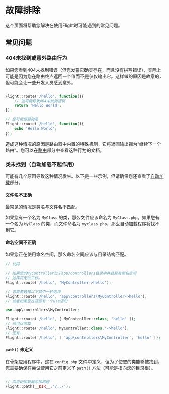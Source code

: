 # 故障排除

这个页面将帮助您解决在使用Flight时可能遇到的常见问题。

## 常见问题

### 404未找到或意外路由行为

如果您看到404未找到错误（但您发誓它确实存在，而且没有拼写错误），实际上可能是因为您在路由终点返回一个值而不是仅仅输出它。这样做的原因是故意的，但可能会让一些开发人员感到意外。

```php

Flight::route('/hello', function(){
	// 这可能导致404未找到错误
	return 'Hello World';
});

// 您可能想要的是
Flight::route('/hello', function(){
	echo 'Hello World';
});

```

造成这种情况的原因是路由器中内置的特殊机制，它将返回输出视为“继续下一个路由”。您可以在[路由](/learn/routing#passing)部分中查看这种行为的文档。

### 类未找到（自动加载不起作用）

可能有几个原因导致这种情况发生。以下是一些示例，但请确保您还查看了[自动加载](/learn/autoloading)部分。

#### 文件名不正确
最常见的情况是类名与文件名不匹配。

如果您有一个名为 `MyClass` 的类，那么文件应该命名为 `MyClass.php`。如果您有一个名为 `MyClass` 的类，而文件命名为 `myclass.php`，那么自动加载程序将找不到它。

#### 命名空间不正确
如果您正在使用命名空间，那么命名空间应该与目录结构匹配。

```php
// 代码

// 如果您的MyController位于app/controllers目录中并且具有命名空间
// 这样将无法工作。
Flight::route('/hello', 'MyController->hello');

// 您需要选择以下其中一种选项
Flight::route('/hello', 'app\controllers\MyController->hello');
// 或者如果您在顶部有一个use语句

use app\controllers\MyController;

Flight::route('/hello', [ MyController::class, 'hello' ]);
// 也可以写成
Flight::route('/hello', MyController::class.'->hello');
// 还有...
Flight::route('/hello', [ 'app\controllers\MyController', 'hello' ]);
```

#### `path()` 未定义

在骨架应用程序中，这在 `config.php` 文件中定义，但为了使您的类能够被找到，您需要确保在尝试使用它之前定义了 `path()` 方法（可能是指向您的目录根）。

```php

// 向自动加载器添加路径
Flight::path(__DIR__.'/../');

```  